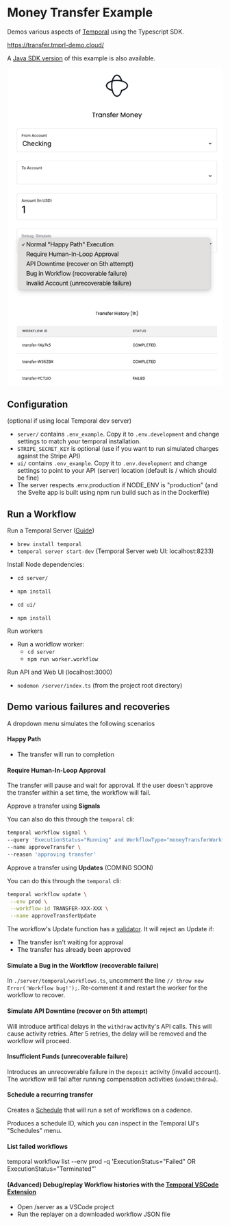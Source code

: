 # Money Transfer Example

Demos various aspects of [Temporal](https://temporal.io) using the Typescript SDK.

https://transfer.tmprl-demo.cloud/

A [Java SDK version](https://github.com/steveandroulakis/temporal-money-transfer-java) of this example is also available.

![UI Screenshot](./ui.png)

## Configuration

(optional if using local Temporal dev server)

- `server/` contains `.env_example`. Copy it to `.env.development` and change settings to match your temporal installation.
- `STRIPE_SECRET_KEY` is optional (use if you want to run simulated charges against the Stripe API)
- `ui/` contains `.env_example`. Copy it to `.env.development` and change settings to point to your API (server) location (default is / which should be fine)
- The server respects .env.production if NODE_ENV is "production" (and the Svelte app is built using npm run build such as in the Dockerfile)

## Run a Workflow

Run a Temporal Server ([Guide](https://docs.temporal.io/kb/all-the-ways-to-run-a-cluster#temporal-cli))
- `brew install temporal`
- `temporal server start-dev` (Temporal Server web UI: localhost:8233)

Install Node dependencies:
- `cd server/`
- `npm install`

- `cd ui/`
- `npm install`

Run workers
- Run a workflow worker:
  - `cd server`
  - `npm run worker.workflow`

Run API and Web UI (localhost:3000)
- `nodemon /server/index.ts` (from the project root directory)

## Demo various failures and recoveries

A dropdown menu simulates the following scenarios

#### Happy Path
- The transfer will run to completion

#### Require Human-In-Loop Approval
The transfer will pause and wait for approval. If the user doesn't approve the transfer within a set time, the workflow will fail.

Approve a transfer using **Signals**

You can also do this through the `temporal` cli:
```bash
temporal workflow signal \
--query 'ExecutionStatus="Running" and WorkflowType="moneyTransferWorkflow"' \
--name approveTransfer \
--reason 'approving transfer'
```

Approve a transfer using **Updates** (COMING SOON)

You can do this through the `temporal` cli:
```bash
temporal workflow update \
 --env prod \
 --workflow-id TRANSFER-XXX-XXX \
 --name approveTransferUpdate
```

The workflow's Update function has a [validator](https://docs.temporal.io/dev-guide/java/features#validate-an-update). It will reject an Update if:
- The transfer isn't waiting for approval
- The transfer has already been approved

#### Simulate a Bug in the Workflow (recoverable failure)
In `./server/temporal/workflows.ts`, uncomment the line `// throw new Error('Workflow bug!');`. Re-comment it and restart the worker for the workflow to recover.

#### Simulate API Downtime (recover on 5th attempt)
Will introduce artifical delays in the `withdraw` activity's API calls. This will cause activity retries. After 5 retries, the delay will be removed and the workflow will proceed.

#### Insufficient Funds (unrecoverable failure)
Introduces an unrecoverable failure in the `deposit` activity (invalid account). The workflow will fail after running compensation activities (`undoWithdraw`).

#### Schedule a recurring transfer
Creates a [Schedule](https://docs.temporal.io/workflows#schedule) that will run a set of workflows on a cadence.

Produces a schedule ID, which you can inspect in the Temporal UI's "Schedules" menu.

#### List failed workflows
temporal workflow list --env prod -q 'ExecutionStatus="Failed" OR ExecutionStatus="Terminated"'

#### (Advanced) Debug/replay Workflow histories with the [Temporal VSCode Extension](https://marketplace.visualstudio.com/items?itemName=temporal-technologies.temporalio)
- Open /server as a VSCode project
- Run the replayer on a downloaded workflow JSON file
